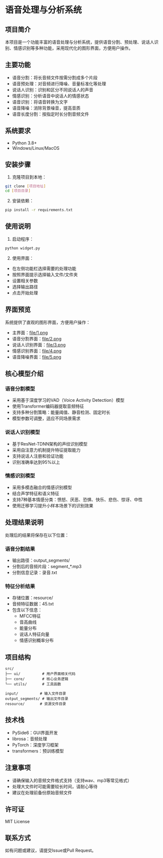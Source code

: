 # 语音处理与分析系统

## 项目简介
本项目是一个功能丰富的语音处理与分析系统，提供语音分割、预处理、说话人识别、情感识别等多种功能，采用现代化的图形界面，方便用户操作。

## 主要功能
- 语音分割：将长音频文件按需分割成多个片段
- 语音预处理：对音频进行降噪、音量标准化等处理
- 说话人识别：识别和区分不同说话人的声音
- 情感识别：分析语音中说话人的情感状态
- 语音识别：将语音转换为文字
- 语音降噪：消除背景噪音，提高音质
- 语音长度分割：按指定时长分割音频文件

## 系统要求
- Python 3.8+
- Windows/Linux/MacOS

## 安装步骤
1. 克隆项目到本地：
```bash
git clone [项目地址]
cd [项目目录]
```

2. 安装依赖：
```bash
pip install -r requirements.txt
```

## 使用说明
1. 启动程序：
```bash
python widget.py
```

2. 使用界面：
- 在左侧功能栏选择需要的处理功能
- 按照界面提示选择输入文件/文件夹
- 设置相关参数
- 选择输出路径
- 点击开始处理

## 界面预览
系统提供了直观的图形界面，方便用户操作：
- 主界面：[file/1.png](https://github.com/TianHe2005/voice_system/blob/master/file/1.png)
- 语音分割界面：[file/2.png](https://github.com/TianHe2005/voice_system/blob/master/file/2.png)
- 说话人识别界面：[file/3.png](https://github.com/TianHe2005/voice_system/blob/master/file/3.png)
- 情感识别界面：[file/4.png](https://github.com/TianHe2005/voice_system/blob/master/file/4.png)
- 语音降噪界面：[file/5.png](https://github.com/TianHe2005/voice_system/blob/master/file/5.png)

## 核心模型介绍

### 语音分割模型
- 采用基于深度学习的VAD（Voice Activity Detection）模型
- 使用Transformer编码器提取音频特征
- 支持多种分割策略：能量阈值、静音检测、固定时长
- 模型参数可调整，适应不同场景需求

### 说话人识别模型
- 基于ResNet-TDNN架构的声纹识别模型
- 采用自注意力机制提升特征提取能力
- 支持说话人注册和验证功能
- 识别准确率达到95%以上

### 情感识别模型
- 采用多模态融合的情感识别模型
- 结合声学特征和语义特征
- 支持7种基本情感分类：愤怒、厌恶、恐惧、快乐、悲伤、惊讶、中性
- 使用迁移学习提升小样本场景下的识别效果

## 处理结果说明
处理后的结果将保存在以下位置：

### 语音分割结果
- 输出路径：output_segments/
- 分割后的音频片段：segment_*.mp3
- 分割信息记录：录音.txt

### 特征分析结果
- 存储位置：resource/
- 音频特征数据：45.txt
- 包含以下信息：
  - MFCC特征
  - 音高曲线
  - 能量分布
  - 说话人特征向量
  - 情感识别概率分布

## 项目结构
```
src/
├── ui/          # 用户界面相关代码
├── core/        # 核心业务逻辑
└── utils/       # 工具函数

input/          # 输入文件目录
output_segments/ # 输出文件目录
resource/       # 资源文件目录
```

## 技术栈
- PySide6：GUI界面开发
- librosa：音频处理
- PyTorch：深度学习框架
- transformers：预训练模型

## 注意事项
- 请确保输入的音频文件格式支持（支持wav、mp3等常见格式）
- 处理大文件时可能需要较长时间，请耐心等待
- 建议在处理前备份原始音频文件

## 许可证
MIT License

## 联系方式
如有问题或建议，请提交Issue或Pull Request。
